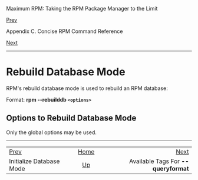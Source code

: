 <div class="NAVHEADER">

Maximum RPM: Taking the RPM Package Manager to the Limit

</div>

[Prev](s1-rpm-commands-initialize-database-mode.html)

Appendix C. Concise RPM Command Reference

[Next](ch-queryformat-tags.html)

-----

<div class="sect1">

# <span id="s1-rpm-commands-rebuild-database-mode">Rebuild Database Mode</span>

RPM's rebuild database mode is used to rebuild an RPM database:

Format: **rpm --rebuilddb `<options>`**

<div class="sect2">

## <span id="s2-rpm-commands-rebuild-database-options">Options to Rebuild Database Mode</span>

Only the global options may be used.

</div>

</div>

<div class="NAVFOOTER">

-----

|                                                       |                            |                                      |
| :---------------------------------------------------- | :------------------------: | -----------------------------------: |
| [Prev](s1-rpm-commands-initialize-database-mode.html) |     [Home](index.html)     |     [Next](ch-queryformat-tags.html) |
| Initialize Database Mode                              | [Up](ch-rpm-commands.html) | Available Tags For **--queryformat** |

</div>
